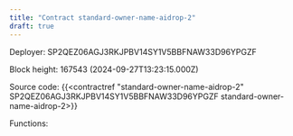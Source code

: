 ```yaml
---
title: "Contract standard-owner-name-aidrop-2"
draft: true
---
```

Deployer: SP2QEZ06AGJ3RKJPBV14SY1V5BBFNAW33D96YPGZF


 



Block height: 167543 (2024-09-27T13:23:15.000Z)

Source code: {{<contractref "standard-owner-name-aidrop-2" SP2QEZ06AGJ3RKJPBV14SY1V5BBFNAW33D96YPGZF standard-owner-name-aidrop-2>}}

Functions:


